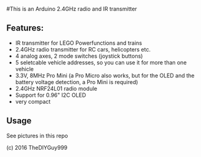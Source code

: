 #This is an Arduino 2.4GHz radio and IR transmitter
## Features:
- IR transmitter for LEGO Powerfunctions and trains
- 2.4GHz radio transmitter for RC cars, helicopters etc.
- 4 analog axes, 2 mode switches (joystick buttons)
- 5 seletcable vehicle addresses, so you can use it for more than one vehicle
- 3.3V, 8MHz Pro Mini (a Pro Micro also works, but for the OLED and the battery voltage detection, a Pro Mini is required)
- 2.4GHz NRF24L01 radio module
- Support for 0.96" I2C OLED
- very compact

## Usage

See pictures in this repo

(c) 2016 TheDIYGuy999